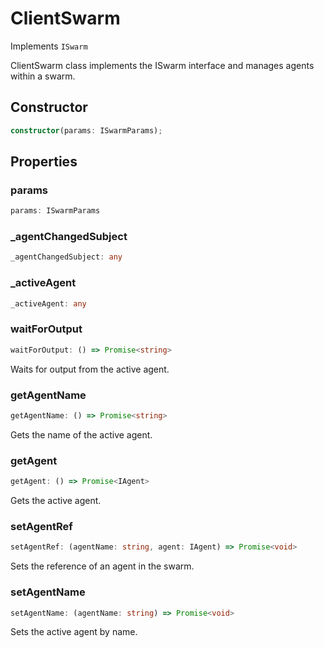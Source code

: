 # ClientSwarm

Implements `ISwarm`

ClientSwarm class implements the ISwarm interface and manages agents within a swarm.

## Constructor

```ts
constructor(params: ISwarmParams);
```

## Properties

### params

```ts
params: ISwarmParams
```

### _agentChangedSubject

```ts
_agentChangedSubject: any
```

### _activeAgent

```ts
_activeAgent: any
```

### waitForOutput

```ts
waitForOutput: () => Promise<string>
```

Waits for output from the active agent.

### getAgentName

```ts
getAgentName: () => Promise<string>
```

Gets the name of the active agent.

### getAgent

```ts
getAgent: () => Promise<IAgent>
```

Gets the active agent.

### setAgentRef

```ts
setAgentRef: (agentName: string, agent: IAgent) => Promise<void>
```

Sets the reference of an agent in the swarm.

### setAgentName

```ts
setAgentName: (agentName: string) => Promise<void>
```

Sets the active agent by name.

